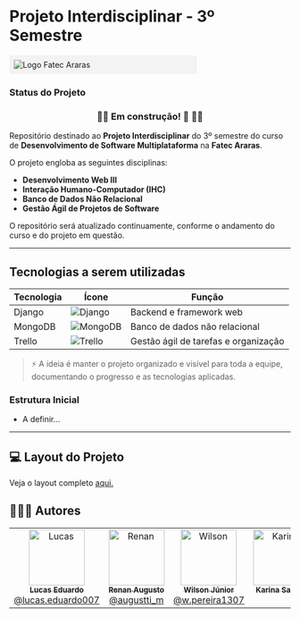 # Projeto Interdisciplinar - 3º Semestre  
<div style="background-color: #f3f3f3; padding: 8px; max-width: 320px">
<img src="https://bkpsitecpsnew.blob.core.windows.net/uploadsitecps/sites/19/2024/03/fatec-araras-antonio-brambilla.png" alt="Logo Fatec Araras"/></div>

### Status do Projeto
<!-- ![Status](https://img.shields.io/badge/status-em%20andamento-yellow)   -->
<!-- <h3 align="center">✅ Concluído ✅</h3> -->
<h3 align="center">🚧🚧 Em construção!  👷 🧱🚧</h3>

Repositório destinado ao **Projeto Interdisciplinar** do 3º semestre do curso de **Desenvolvimento de Software Multiplataforma** na **Fatec Araras**.  

O projeto engloba as seguintes disciplinas:  
- **Desenvolvimento Web III**  
- **Interação Humano-Computador (IHC)**  
- **Banco de Dados Não Relacional**  
- **Gestão Ágil de Projetos de Software**  

O repositório será atualizado continuamente, conforme o andamento do curso e do projeto em questão.  

---

## Tecnologias a serem utilizadas  
| Tecnologia | Ícone | Função |
|------------|-------|-------|
| Django     | ![Django](https://img.icons8.com/color/48/000000/django.png) | Backend e framework web |
| MongoDB    | ![MongoDB](https://img.icons8.com/color/48/000000/mongodb.png) | Banco de dados não relacional |
| Trello     | ![Trello](https://img.icons8.com/color/48/000000/trello.png) | Gestão ágil de tarefas e organização |

> ⚡ A ideia é manter o projeto organizado e visível para toda a equipe, documentando o progresso e as tecnologias aplicadas.  


### Estrutura Inicial
- A definir...
---

 ## 💻 Layout do Projeto

<!-- ![](/img/gif_apresentacao.gif) -->

Veja o layout completo  [aqui.](https://www.figma.com/design/oR2lK6DuMUX3lG1kJorqv2/PI3---Rotus?node-id=0-1&t=YHsYPGZzJs9h8P9D-1)



## 👨🏼‍🎓 Autores
<table>
  <tr>
    <td align="center">
      <a href="https://github.com/Lucas-Ed">
        <img src="https://avatars.githubusercontent.com/u/30055762?v=4" width="100px;" alt="Lucas"/>
        <br />
        <sub>
          <b>Lucas Eduardo</b>
        </sub>
       </a>
       <br />
       <a href="https://www.instagram.com/lucas.eduardo007/" title="Instagram">@lucas.eduardo007</a> 
       <br />
    </td> 
    <td align="center">
      <a href="https://github.com/Marques894">
        <img src="https://avatars.githubusercontent.com/u/136036690?v=4" width="100px;" alt="Renan"/>
        <br />
        <sub>
          <b>Renan Augusto</b>
        </sub>
       </a>
       <br />
       <a href="https://www.instagram.com/augustti_m/" title="Instagram">@augustti_m</a>
       <br />
    </td>
     <td align="center">
      <a href="https://github.com/willsf2021">
        <img src="https://avatars.githubusercontent.com/u/178531137?v=4" width="100px;" alt="Wilson"/>
        <br />
        <sub>
          <b>Wilson Júnior</b>
        </sub>
       </a>
       <br />
       <a href="https://www.instagram.com/w.pereira1307" title="instagram">@w.pereira1307</a>
       <br />
    </td>
     <td align="center">
      <a href="https://github.com/KaSantos0100">
        <img src="https://avatars.githubusercontent.com/u/179961593?v=4" width="100px;" alt="Karina"/>
        <br />
        <sub>
          <b>Karina Santos</b>
        </sub>
       </a>
       <br />
       <a href="https://www.instagram.com/" title="instagram"></a>
       <br />
    </td>
    <td align="center">
      <a href="https://github.com/RafaelRRita ">
        <img src="https://avatars.githubusercontent.com/u/175157548?v=4" width="100px;" alt="Rafael"/>
        <br />
        <sub>
          <b>Rafael Rita</b>
        </sub>
       </a>
       <br />
       <a href="https://www.instagram.com" title="instagram"></a>
       <br />
    </td>
    <td align="center">
      <a href="https://github.com/TiagoBertoline ">
        <img src="https://avatars.githubusercontent.com/u/183771495?v=4" width="100px;" alt="Tiago"/>
        <br />
        <sub>
          <b>Tiago Bertoline</b>
        </sub>
       </a>
       <br />
       <a href="https://www.instagram.com" title="instagram"></a>
       <br />
    </td>
  </tr>
  </table>
  <br>